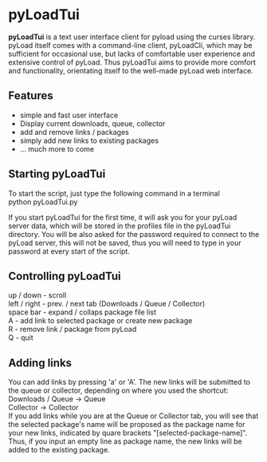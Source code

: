 pyLoadTui
=========

**pyLoadTui** is a text user interface client for pyload using the curses library.  
pyLoad itself comes with a command-line client, pyLoadCli, which may be sufficient for occasional use, but lacks of comfortable user experience and extensive control of pyLoad.
Thus pyLoadTui aims to provide more comfort and functionality, orientating itself to the well-made pyLoad web interface.

Features
--------
- simple and fast user interface
- Display current downloads, queue, collector
- add and remove links / packages
- simply add new links to existing packages
- ... much more to come

Starting pyLoadTui
------------------
To start the script, just type the following command in a terminal  
	python pyLoadTui.py
	
If you start pyLoadTui for the first time, it will ask you for your pyLoad server data, which will be stored in the profiles file in the pyLoadTui directory.
You will be also asked for the password required to connect to the pyLoad server, this will not be saved, thus you will need to type in your password at every start of the script.

Controlling pyLoadTui
---------------------
up / down - scroll  
left / right - prev. / next tab (Downloads / Queue / Collector)  
space bar - expand / collaps package file list  
A - add link to selected package or create new package  
R - remove link / package from pyLoad  
Q - quit

Adding links
------------
You can add links by pressing 'a' or 'A'.
The new links will be submitted to the queue or collector, depending on where you used the shortcut:  
Downloads / Queue -> Queue  
Collector -> Collector  
If you add links while you are at the Queue or Collector tab, you will see that the selected package's name will be proposed as the package name for your new links, indicated by quare brackets "[selected-package-name]".
Thus, if you input an empty line as package name, the new links will be added to the existing package.
